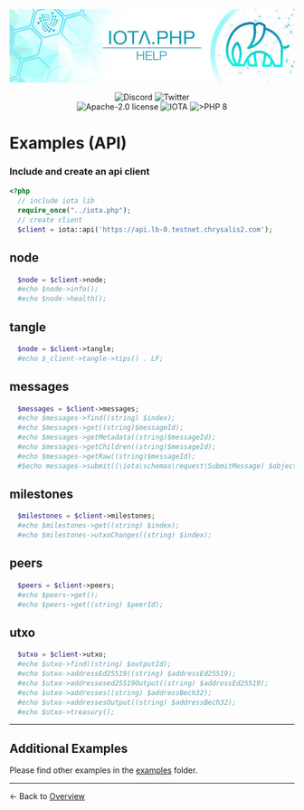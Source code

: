 ![IOTA.php](./images/header2.jpg)

<p align="center">
  <a href="https://discord.iota.org/" style="text-decoration:none;"><img src="https://img.shields.io/badge/Discord-9cf.svg?style=social&logo=discord" alt="Discord"></a>
  <a href="https://twitter.com/IOTAphp/" style="text-decoration:none;"><img src="https://img.shields.io/badge/Twitter-9cf.svg?style=social&logo=twitter" alt="Twitter"></a>
  <br>

<img src="https://img.shields.io/badge/license-Apache--2.0-green?style=flat-square" alt="Apache-2.0 license">
<img src="https://img.shields.io/badge/IOTA-lightgrey?style=flat&logo=iota" alt="IOTA">
<img src="https://img.shields.io/badge/PHP->= 8.x-blue?style=flat-square" alt=">PHP 8">
</p>

# Examples (API)

### Include and create an api client
```php
<?php
  // include iota lib
  require_once("../iota.php");
  // create client
  $client = iota::api('https://api.lb-0.testnet.chrysalis2.com');
```

## node
```php
  $node = $client->node;
  #echo $node->info();
  #echo $node->health();
```
## tangle
```php
  $node = $client->tangle;
  #echo $_client->tangle->tips() . LF;
```
## messages
```php
  $messages = $client->messages;
  #echo $messages->find((string) $index);
  #echo $messages->get((string)$messageId);
  #echo $messages->getMetadata((string)$messageId);
  #echo $messages->getChildren((string)$messageId);
  #echo $messages->getRaw((string)$messageId);
  #$echo messages->submit((\iota\schemas\request\SubmitMessage) $object);
```
## milestones
```php
  $milestones = $client->milestones;
  #echo $milestones->get((string) $index);
  #echo $milestones->utxoChanges((string) $index);
```
## peers
```php
  $peers = $client->peers;
  #echo $peers->get();
  #echo $peers->get((string) $peerId);
```
## utxo
```php
  $utxo = $client->utxo;
  #echo $utxo->find((string) $outputId);
  #echo $utxo->addressEd25519((string) $addressEd25519);
  #echo $utxo->addressesed25519Output((string) $addressEd25519);  
  #echo $utxo->addresses((string) $addressBech32);
  #echo $utxo->addressesOutput((string) $addressBech32);
  #echo $utxo->treasury();
```

<hr>

## Additional Examples
Please find other examples in the [examples](../examples) folder.


___

<- Back to [Overview](000_index.md)